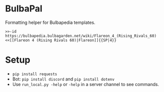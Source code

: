 # BulbaPal

Formatting helper for Bulbapedia templates.

```
>>-id https://bulbapedia.bulbagarden.net/wiki/Flareon_4_(Rising_Rivals_60)
<<[[Flareon 4 (Rising Rivals 60)|Flareon]]{{SP|4}}
```

# Setup

- `pip install requests`
- Bot: `pip install discord` and `pip install dotenv`
- Use `run_local.py -help` or `-help` in a server channel to see commands.